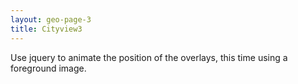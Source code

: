 ```yaml
---
layout: geo-page-3
title: Cityview3
---
```

Use jquery to animate the position of the overlays, this time using a foreground image.
